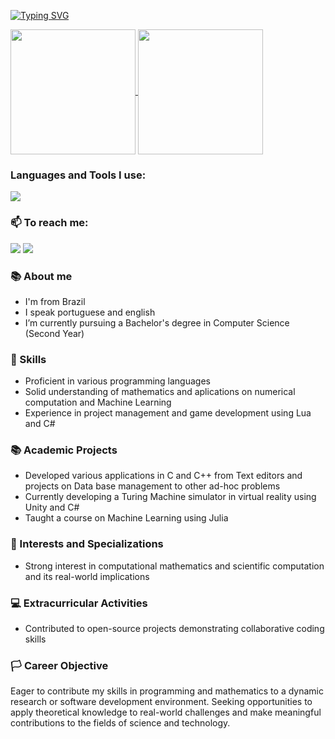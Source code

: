 
[![Typing SVG](https://readme-typing-svg.herokuapp.com/?color=37a6ff&size=35&center=true&vCenter=true&width=1000&lines=Hallo,+I'm+João+Vitor!;Currently+I'm+on+my+second+year+in+CS;Feel+free+to+explore+my+profile!+:%29)](https://git.io/typing-svg)

<a href="https://github.com/anuraghazra/github-readme-stats">
  <img height=200 align="center" src="https://github-readme-stats.vercel.app/api?username=Erwin5642&hide_border=true&show_icons=true&theme=transparent&" />
</a>
<a href="https://github.com/anuraghazra/convoychat">
  <img height=200 align="center" src="https://github-readme-stats.vercel.app/api/top-langs?username=Erwin5642&hide_border=true&layout=compact&theme=transparent&langs_count=8&card_width=320" />
</a>

### Languages and Tools I use:
<img src="https://skillicons.dev/icons?i=c,cpp,cs,lua,julia,vscode,unity,git,debian&perline=10" />

### 📫 To reach me:

<div> 
  <a href = "mailto:joaovitor14mju@gmail.com"><img src="https://img.shields.io/badge/-Gmail-%23333?style=for-the-badge&logo=gmail&logoColor=white" target="_blank"></a>
  <a href="https://www.linkedin.com/in/jo%C3%A3o-vitor-antunes-da-silva-70ba79283" target="_blank"><img src="https://img.shields.io/badge/-LinkedIn-%230077B5?style=for-the-badge&logo=linkedin&logoColor=white" target="_blank"></a> 
</div>

### 📚 About me
- I'm from Brazil
- I speak portuguese and english
- I’m currently pursuing a Bachelor's degree in Computer Science (Second Year)

### 🌿 Skills 
- Proficient in various programming languages
- Solid understanding of mathematics and aplications on numerical computation and Machine Learning
- Experience in project management and game development using Lua and C#

### 📚 Academic Projects
- Developed various applications in C and C++ from Text editors and projects on Data base management to other ad-hoc problems
- Currently developing a Turing Machine simulator in virtual reality using Unity and C#
- Taught a course on Machine Learning using Julia

### 🔬 Interests and Specializations
- Strong interest in computational mathematics and scientific computation and its real-world implications

### 💻 Extracurricular Activities
- Contributed to open-source projects demonstrating collaborative coding skills

### 🏳 Career Objective
Eager to contribute my skills in programming and mathematics to a dynamic research or software development environment. Seeking opportunities to apply theoretical knowledge to real-world challenges and make meaningful contributions to the fields of science and technology.
